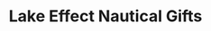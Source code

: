 ---
title: "Lake Effect Nautical Gifts"
url: /excelsior/lake-effect-nautical-gifts/
shop: Kleidung
---